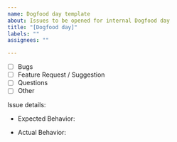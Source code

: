 ```yaml
---
name: Dogfood day template
about: Issues to be opened for internal Dogfood day
title: "[Dogfood day]"
labels: ""
assignees: ""

---
```


- [ ] Bugs
- [ ] Feature Request / Suggestion
- [ ] Questions
- [ ] Other

Issue details:


- Expected Behavior:

- Actual Behavior:
